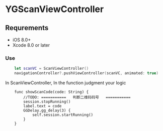 # YGScanViewController
## Requrements

* iOS 8.0+ 
* Xcode 8.0 or later

### Use
``` swift
	let scanVC = ScanViewController()  
	navigationController?.pushViewController(scanVC, animated: true)
```
In ScanViewController, In the function judgment your logic

```
    func showScanCode(code: String) {
        //TODO: ===========   判断二维码码号   ===========
        session.stopRunning()
        label.text = code
        GGDelay.gg_delay(3) {
            self.session.startRunning()
        }
    }
```
